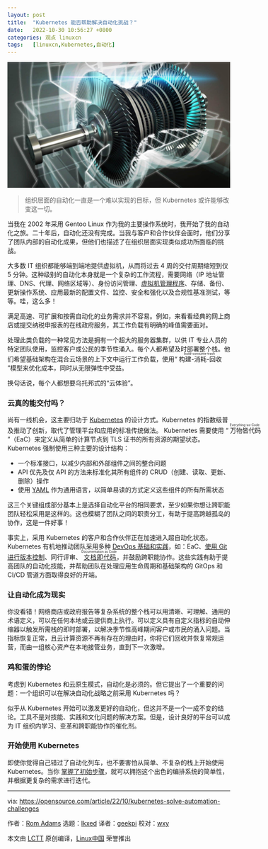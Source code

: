 ```yaml
---
layout: post
title:	"Kubernetes 能否帮助解决自动化挑战？"
date:	2022-10-30 10:56:27 +0800 
categories:	观点 linuxcn 
tags:	[linuxcn,Kubernetes,自动化]
---
```



![](/Asserts/Images/album/202210/30/105625ocz9sd9z6g4dzb44.jpg)



> 
> 组织层面的自动化一直是一个难以实现的目标，但 Kubernetes 或许能够改变这一切。
> 
> 
> 


当我在 2002 年采用 Gentoo Linux 作为我的主要操作系统时，我开始了我的自动化之旅。二十年后，自动化还没有完成。当我与客户和合作伙伴会面时，他们分享了团队内部的自动化成果，但他们也描述了在组织层面实现类似成功所面临的挑战。


大多数 IT 组织都能够端到端地提供虚拟机，从而将过去 4 周的交付周期缩短到仅 5 分钟。这种级别的自动化本身就是一个复杂的工作流程，需要网络（IP 地址管理、DNS、代理、网络区域等）、身份访问管理、[虚拟机管理程序](https://www.redhat.com/en/topics/virtualization/what-is-a-hypervisor?intcmp=7013a000002qLH8AAM)、存储、备份、更新操作系统、应用最新的配置文件、监控、安全和强化以及合规性基准测试，等等。哇，这么多！


满足高速、可扩展和按需自动化的业务需求并不容易。例如，来看看经典的网上商店或提交纳税申报表的在线政府服务，其工作负载有明确的峰值需要面对。


处理此类负载的一种常见方法是拥有一个超大的服务器集群，以供 IT 专业人员的特定团队使用，监控客户或公民的季节性涌入。每个人都希望及时部署整个栈。他们希望基础架构在混合云场景的上下文中运行工作负载，使用“<ruby> 构建-消耗-回收 <rt>  build-consume-trash </rt></ruby>”模型来优化成本，同时从无限弹性中受益。


换句话说，每个人都想要乌托邦式的“云体验”。


### 云真的能交付吗？


尚有一线机会，这主要归功于 [Kubernetes](https://www.redhat.com/en/topics/containers/what-is-kubernetes?intcmp=7013a000002qLH8AAM) 的设计方式。Kubernetes 的指数级普及推动了创新，取代了管理平台和应用的标准传统做法。 Kubernetes 需要使用 “<ruby> 万物皆代码 <rt>  Everything-as-Code </rt></ruby>”（EaC）来定义从简单的计算节点到 TLS 证书的所有资源的期望状态。Kubernetes 强制使用三种主要的设计结构：


* 一个标准接口，以减少内部和外部组件之间的整合问题
* API 优先及仅 API 的方法来标准化其所有组件的 CRUD（创建、读取、更新、删除）操作
* 使用 [YAML](https://opensource.com/article/21/9/yaml-cheat-sheet) 作为通用语言，以简单易读的方式定义这些组件的所有所需状态


这三个关键组成部分基本上是选择自动化平台的相同要求，至少如果你想让跨职能团队轻松采用是这样的。这也模糊了团队之间的职责分工，有助于提高跨越孤岛的协作，这是一件好事！


事实上，采用 Kubernetes 的客户和合作伙伴正在加速进入超自动化状态。Kubernetes 有机地推动团队采用多种 [DevOps 基础和实践](https://opensource.com/resources/devops)，如：EaC、[使用 Git 进行版本控制](https://opensource.com/life/16/7/stumbling-git)、同行评审、<ruby> <a href="https://opensource.com/article/21/3/devops-documentation">  文档即代码 </a> <rt>  Documentation as Code </rt></ruby>，并鼓励跨职能协作。这些实践有助于提高团队的自动化技能，并帮助团队在处理应用生命周期和基础架构的 GitOps 和 CI/CD 管道方面取得良好的开端。


### 让自动化成为现实


你没看错！网络商店或政府报告等复杂系统的整个栈可以用清晰、可理解、通用的术语定义，可以在任何本地或云提供商上执行。可以定义具有自定义指标的自动伸缩器以触发所需栈的即时部署，以解决季节性高峰期间客户或市民的涌入问题。当指标恢复正常，且云计算资源不再有存在的理由时，你将它们回收并恢复常规运营，而由一组核心资产在本地接管业务，直到下一次激增。


### 鸡和蛋的悖论


考虑到 Kubernetes 和云原生模式，自动化是必须的。但它提出了一个重要的问题：一个组织可以在解决自动化战略之前采用 Kubernetes 吗？


似乎从 Kubernetes 开始可以激发更好的自动化，但这并不是一个一成不变的结论。工具不是对技能、实践和文化问题的解决方案。但是，设计良好的平台可以成为 IT 组织内学习、变革和跨职能协作的催化剂。


### 开始使用 Kubernetes


即使你觉得自己错过了自动化列车，也不要害怕从简单、不复杂的栈上开始使用 Kubernetes。当你 [掌握了初始步骤](https://opensource.com/article/17/11/getting-started-kubernetes)，就可以拥抱这个出色的编排系统的简单性，并根据更复杂的需求进行迭代。




---


via: <https://opensource.com/article/22/10/kubernetes-solve-automation-challenges>


作者：[Rom Adams](https://opensource.com/users/romdalf) 选题：[lkxed](https://github.com/lkxed) 译者：[geekpi](https://github.com/geekpi) 校对：[wxy](https://github.com/wxy)


本文由 [LCTT](https://github.com/LCTT/TranslateProject) 原创编译，[Linux中国](https://linux.cn/) 荣誉推出
